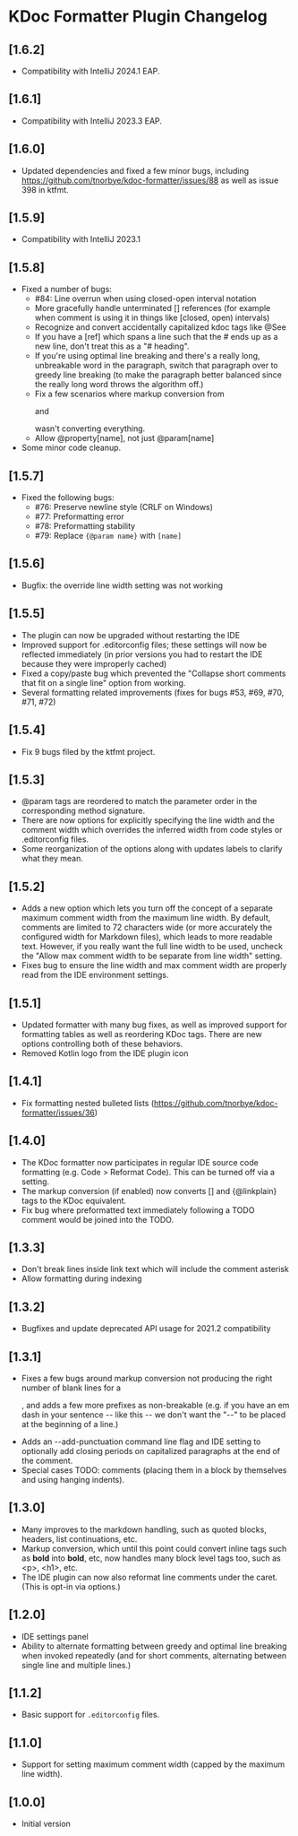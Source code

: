 <!-- Keep a Changelog guide -> https://keepachangelog.com -->

# KDoc Formatter Plugin Changelog

## [1.6.2]

- Compatibility with IntelliJ 2024.1 EAP.

## [1.6.1]

- Compatibility with IntelliJ 2023.3 EAP.

## [1.6.0]
- Updated dependencies and fixed a few minor bugs, including
  https://github.com/tnorbye/kdoc-formatter/issues/88
  as well as issue 398 in ktfmt.

## [1.5.9]
- Compatibility with IntelliJ 2023.1

## [1.5.8]
- Fixed a number of bugs:
  - #84: Line overrun when using closed-open interval notation
  - More gracefully handle unterminated [] references (for example when
    comment is using it in things like [closed, open) intervals)
  - Recognize and convert accidentally capitalized kdoc tags like @See
  - If you have a [ref] which spans a line such that the # ends up as a
    new line, don't treat this as a "# heading".
  - If you're using optimal line breaking and there's a really long,
    unbreakable word in the paragraph, switch that paragraph over to
    greedy line breaking (to make the paragraph better balanced since
    the really long word throws the algorithm off.)
  - Fix a few scenarios where markup conversion from <p> and </p>
    wasn't converting everything.
  - Allow @property[name], not just @param[name]
- Some minor code cleanup.

## [1.5.7]
- Fixed the following bugs:
   - #76: Preserve newline style (CRLF on Windows)
   - #77: Preformatting error
   - #78: Preformatting stability
   - #79: Replace `{@param name}` with `[name]`

## [1.5.6]
- Bugfix: the override line width setting was not working

## [1.5.5]
- The plugin can now be upgraded without restarting the IDE
- Improved support for .editorconfig files; these settings will now be
  reflected immediately (in prior versions you had to restart the IDE
  because they were improperly cached)
- Fixed a copy/paste bug which prevented the "Collapse short comments
  that fit on a single line" option from working.
- Several formatting related improvements (fixes for
  bugs #53, #69, #70, #71, #72)

## [1.5.4]
- Fix 9 bugs filed by the ktfmt project.

## [1.5.3]
- @param tags are reordered to match the parameter order in the
  corresponding method signature.
- There are now options for explicitly specifying the line width and the
  comment width which overrides the inferred width from code styles or
  .editorconfig files.
- Some reorganization of the options along with updates labels to
  clarify what they mean.

## [1.5.2]
- Adds a new option which lets you turn off the concept of a separate
  maximum comment width from the maximum line width. By default,
  comments are limited to 72 characters wide (or more accurately the
  configured width for Markdown files), which leads to more readable
  text. However, if you really want the full line width to be used,
  uncheck the "Allow max comment width to be separate from line width"
  setting.
- Fixes bug to ensure the line width and max comment width are properly
  read from the IDE environment settings.

## [1.5.1]
- Updated formatter with many bug fixes, as well as improved support for
  formatting tables as well as reordering KDoc tags. There are new
  options controlling both of these behaviors.
- Removed Kotlin logo from the IDE plugin icon

## [1.4.1]
- Fix formatting nested bulleted lists
  (https://github.com/tnorbye/kdoc-formatter/issues/36)

## [1.4.0]
- The KDoc formatter now participates in regular IDE source code
  formatting (e.g. Code > Reformat Code). This can be turned off via a
  setting.
- The markup conversion (if enabled) now converts [] and {@linkplain}
  tags to the KDoc equivalent.
- Fix bug where preformatted text immediately following a TODO comment
  would be joined into the TODO.

## [1.3.3]
- Don't break lines inside link text which will include the comment
  asterisk
- Allow formatting during indexing

## [1.3.2]
- Bugfixes and update deprecated API usage for 2021.2 compatibility

## [1.3.1]
- Fixes a few bugs around markup conversion not producing the right
  number of blank lines for a <p>, and adds a few more prefixes as
  non-breakable (e.g. if you have an em dash in your sentence -- like
  this -- we don't want the "--" to be placed at the beginning of a
  line.)
- Adds an --add-punctuation command line flag and IDE setting to
  optionally add closing periods on capitalized paragraphs at the end of
  the comment.
- Special cases TODO: comments (placing them in a block by themselves
  and using hanging indents).

## [1.3.0]
- Many improves to the markdown handling, such as quoted blocks,
  headers, list continuations, etc.
- Markup conversion, which until this point could convert inline tags
  such as **bold** into **bold**, etc, now handles many block level tags
  too, such as \<p>, \<h1>, etc.
- The IDE plugin can now also reformat line comments under the caret.
  (This is opt-in via options.)

## [1.2.0]
- IDE settings panel
- Ability to alternate formatting between greedy and optimal line
  breaking when invoked repeatedly (and for short comments, alternating
  between single line and multiple lines.)

## [1.1.2]
- Basic support for <code>.editorconfig</code> files.

## [1.1.0]
- Support for setting maximum comment width (capped by the maximum line
  width).

## [1.0.0]
- Initial version